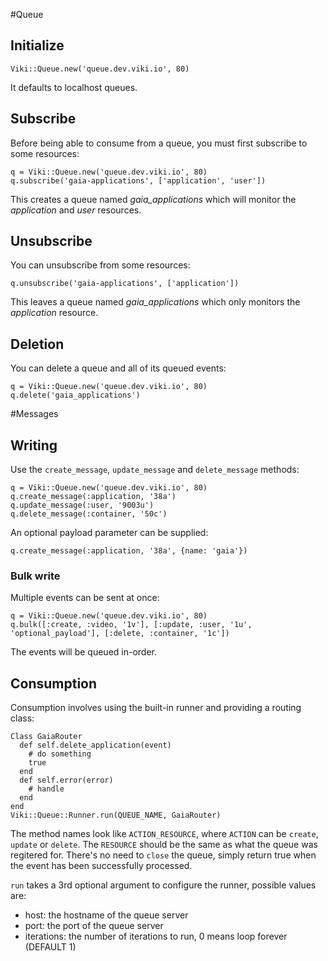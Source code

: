 #Queue
## Initialize
    Viki::Queue.new('queue.dev.viki.io', 80)

It defaults to localhost queues.

## Subscribe
Before being able to consume from a queue, you must first subscribe to some resources:

    q = Viki::Queue.new('queue.dev.viki.io', 80)
    q.subscribe('gaia-applications', ['application', 'user'])

This creates a queue named *gaia_applications* which will monitor the *application* and *user* resources.

## Unsubscribe
You can unsubscribe from some resources:

    q.unsubscribe('gaia-applications', ['application'])

This leaves a queue named *gaia_applications* which only monitors the *application* resource.

## Deletion
You can delete a queue and all of its queued events:

    q = Viki::Queue.new('queue.dev.viki.io', 80)
    q.delete('gaia_applications')

#Messages
## Writing
Use the `create_message`, `update_message` and `delete_message` methods:

    q = Viki::Queue.new('queue.dev.viki.io', 80)
    q.create_message(:application, '38a')
    q.update_message(:user, '9003u')
    q.delete_message(:container, '50c')

An optional payload parameter can be supplied:

    q.create_message(:application, '38a', {name: 'gaia'})

### Bulk write
Multiple events can be sent at once:

    q = Viki::Queue.new('queue.dev.viki.io', 80)
    q.bulk([:create, :video, '1v'], [:update, :user, '1u', 'optional_payload'], [:delete, :container, '1c'])

The events will be queued in-order.

## Consumption

Consumption involves using the built-in runner and providing a routing class:

    Class GaiaRouter
      def self.delete_application(event)
        # do something
        true
      end
      def self.error(error)
        # handle
      end
    end
    Viki::Queue::Runner.run(QUEUE_NAME, GaiaRouter)

The method names look like `ACTION_RESOURCE`, where `ACTION` can be `create`, `update` or `delete`. The `RESOURCE` should be the same as what the queue was regitered for. There's no need to `close` the queue, simply return true when the event has been successfully processed.

`run` takes a 3rd optional argument to configure the runner, possible values are:

* host: the hostname of the queue server
* port: the port of the queue server
* iterations: the number of iterations to run, 0 means loop forever (DEFAULT 1)